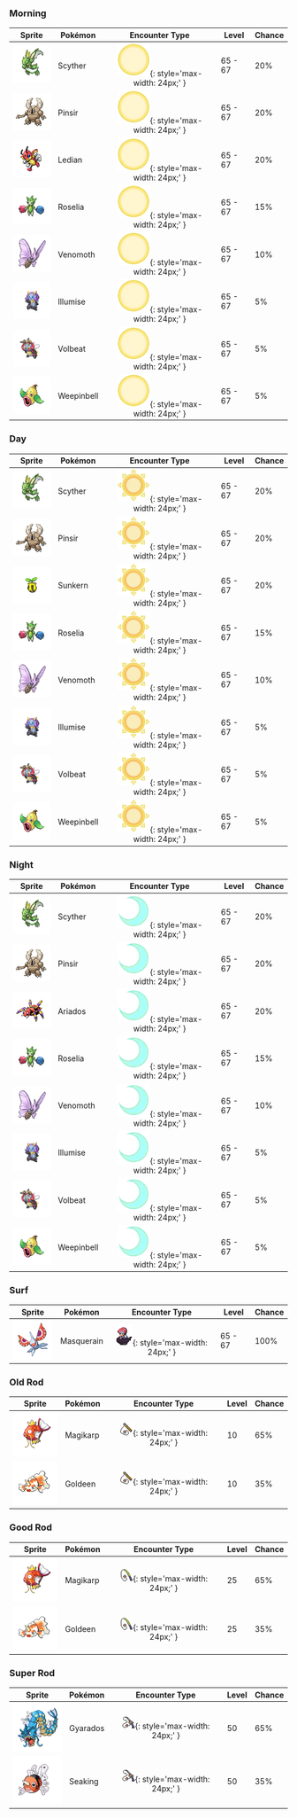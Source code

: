 ### Morning

| Sprite | Pokémon | Encounter Type | Level | Chance |
|:------:|---------|:--------------:|-------|--------|
| ![Scyther](../../assets/sprites/scyther/front.gif) | Scyther | ![Morning](../../assets/encounter_types/morning.png){: style='max-width: 24px;' } | 65 - 67 | 20% |
| ![Pinsir](../../assets/sprites/pinsir/front.gif) | Pinsir | ![Morning](../../assets/encounter_types/morning.png){: style='max-width: 24px;' } | 65 - 67 | 20% |
| ![Ledian](../../assets/sprites/ledian/front.gif) | Ledian | ![Morning](../../assets/encounter_types/morning.png){: style='max-width: 24px;' } | 65 - 67 | 20% |
| ![Roselia](../../assets/sprites/roselia/front.gif) | Roselia | ![Morning](../../assets/encounter_types/morning.png){: style='max-width: 24px;' } | 65 - 67 | 15% |
| ![Venomoth](../../assets/sprites/venomoth/front.gif) | Venomoth | ![Morning](../../assets/encounter_types/morning.png){: style='max-width: 24px;' } | 65 - 67 | 10% |
| ![Illumise](../../assets/sprites/illumise/front.gif) | Illumise | ![Morning](../../assets/encounter_types/morning.png){: style='max-width: 24px;' } | 65 - 67 | 5% |
| ![Volbeat](../../assets/sprites/volbeat/front.gif) | Volbeat | ![Morning](../../assets/encounter_types/morning.png){: style='max-width: 24px;' } | 65 - 67 | 5% |
| ![Weepinbell](../../assets/sprites/weepinbell/front.gif) | Weepinbell | ![Morning](../../assets/encounter_types/morning.png){: style='max-width: 24px;' } | 65 - 67 | 5% |

### Day

| Sprite | Pokémon | Encounter Type | Level | Chance |
|:------:|---------|:--------------:|-------|--------|
| ![Scyther](../../assets/sprites/scyther/front.gif) | Scyther | ![Day](../../assets/encounter_types/day.png){: style='max-width: 24px;' } | 65 - 67 | 20% |
| ![Pinsir](../../assets/sprites/pinsir/front.gif) | Pinsir | ![Day](../../assets/encounter_types/day.png){: style='max-width: 24px;' } | 65 - 67 | 20% |
| ![Sunkern](../../assets/sprites/sunkern/front.gif) | Sunkern | ![Day](../../assets/encounter_types/day.png){: style='max-width: 24px;' } | 65 - 67 | 20% |
| ![Roselia](../../assets/sprites/roselia/front.gif) | Roselia | ![Day](../../assets/encounter_types/day.png){: style='max-width: 24px;' } | 65 - 67 | 15% |
| ![Venomoth](../../assets/sprites/venomoth/front.gif) | Venomoth | ![Day](../../assets/encounter_types/day.png){: style='max-width: 24px;' } | 65 - 67 | 10% |
| ![Illumise](../../assets/sprites/illumise/front.gif) | Illumise | ![Day](../../assets/encounter_types/day.png){: style='max-width: 24px;' } | 65 - 67 | 5% |
| ![Volbeat](../../assets/sprites/volbeat/front.gif) | Volbeat | ![Day](../../assets/encounter_types/day.png){: style='max-width: 24px;' } | 65 - 67 | 5% |
| ![Weepinbell](../../assets/sprites/weepinbell/front.gif) | Weepinbell | ![Day](../../assets/encounter_types/day.png){: style='max-width: 24px;' } | 65 - 67 | 5% |

### Night

| Sprite | Pokémon | Encounter Type | Level | Chance |
|:------:|---------|:--------------:|-------|--------|
| ![Scyther](../../assets/sprites/scyther/front.gif) | Scyther | ![Night](../../assets/encounter_types/night.png){: style='max-width: 24px;' } | 65 - 67 | 20% |
| ![Pinsir](../../assets/sprites/pinsir/front.gif) | Pinsir | ![Night](../../assets/encounter_types/night.png){: style='max-width: 24px;' } | 65 - 67 | 20% |
| ![Ariados](../../assets/sprites/ariados/front.gif) | Ariados | ![Night](../../assets/encounter_types/night.png){: style='max-width: 24px;' } | 65 - 67 | 20% |
| ![Roselia](../../assets/sprites/roselia/front.gif) | Roselia | ![Night](../../assets/encounter_types/night.png){: style='max-width: 24px;' } | 65 - 67 | 15% |
| ![Venomoth](../../assets/sprites/venomoth/front.gif) | Venomoth | ![Night](../../assets/encounter_types/night.png){: style='max-width: 24px;' } | 65 - 67 | 10% |
| ![Illumise](../../assets/sprites/illumise/front.gif) | Illumise | ![Night](../../assets/encounter_types/night.png){: style='max-width: 24px;' } | 65 - 67 | 5% |
| ![Volbeat](../../assets/sprites/volbeat/front.gif) | Volbeat | ![Night](../../assets/encounter_types/night.png){: style='max-width: 24px;' } | 65 - 67 | 5% |
| ![Weepinbell](../../assets/sprites/weepinbell/front.gif) | Weepinbell | ![Night](../../assets/encounter_types/night.png){: style='max-width: 24px;' } | 65 - 67 | 5% |

### Surf

| Sprite | Pokémon | Encounter Type | Level | Chance |
|:------:|---------|:--------------:|-------|--------|
| ![Masquerain](../../assets/sprites/masquerain/front.gif) | Masquerain | ![Surf](../../assets/encounter_types/surf.png){: style='max-width: 24px;' } | 65 - 67 | 100% |

### Old Rod

| Sprite | Pokémon | Encounter Type | Level | Chance |
|:------:|---------|:--------------:|-------|--------|
| ![Magikarp](../../assets/sprites/magikarp/front.gif) | Magikarp | ![Old Rod](../../assets/encounter_types/old_rod.png){: style='max-width: 24px;' } | 10 | 65% |
| ![Goldeen](../../assets/sprites/goldeen/front.gif) | Goldeen | ![Old Rod](../../assets/encounter_types/old_rod.png){: style='max-width: 24px;' } | 10 | 35% |

### Good Rod

| Sprite | Pokémon | Encounter Type | Level | Chance |
|:------:|---------|:--------------:|-------|--------|
| ![Magikarp](../../assets/sprites/magikarp/front.gif) | Magikarp | ![Good Rod](../../assets/encounter_types/good_rod.png){: style='max-width: 24px;' } | 25 | 65% |
| ![Goldeen](../../assets/sprites/goldeen/front.gif) | Goldeen | ![Good Rod](../../assets/encounter_types/good_rod.png){: style='max-width: 24px;' } | 25 | 35% |

### Super Rod

| Sprite | Pokémon | Encounter Type | Level | Chance |
|:------:|---------|:--------------:|-------|--------|
| ![Gyarados](../../assets/sprites/gyarados/front.gif) | Gyarados | ![Super Rod](../../assets/encounter_types/super_rod.png){: style='max-width: 24px;' } | 50 | 65% |
| ![Seaking](../../assets/sprites/seaking/front.gif) | Seaking | ![Super Rod](../../assets/encounter_types/super_rod.png){: style='max-width: 24px;' } | 50 | 35% |

